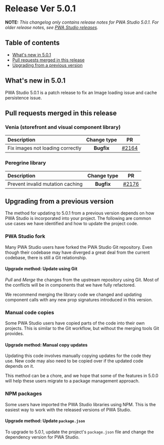 # Release Ver 5.0.1

**NOTE:**
_This changelog only contains release notes for PWA Studio 5.0.1._
_For older release notes, see [PWA Studio releases][]._

## Table of contents

-   [What's new in 5.0.1](#whats-new-in-501)
-   [Pull requests merged in this release](#pull-requests-merged-in-this-release)
-   [Upgrading from a previous version](#upgrading-from-a-previous-version)

## What's new in 5.0.1

PWA Studio 5.0.1 is a patch release to fix an Image loading issue and cache persistence issue.

## Pull requests merged in this release

### Venia (storefront and visual component library)

| Description                      | Change type |    PR     |
| :------------------------------- | :---------: | :-------: |
| Fix images not loading correctly | **Bugfix**  | [#2164][] |

### Peregrine library

| Description                      | Change type |    PR     |
| :------------------------------- | :---------: | :-------: |
| Prevent invalid mutation caching | **Bugfix**  | [#2176][] |

## Upgrading from a previous version

The method for updating to 5.0.1 from a previous version depends on how PWA Studio is incorporated into your project.
The following are common use cases we have identified and how to update the project code.

### PWA Studio fork

Many PWA Studio users have forked the PWA Studio Git repository.
Even though their codebase may have diverged a great deal from the current codebase, there is still a Git relationship.

#### Upgrade method: Update using Git

_Pull_ and _Merge_ the changes from the upstream repository using Git.
Most of the conflicts will be in components that we have fully refactored.

We recommend merging the library code we changed and updating component calls with any new prop signatures introduced in this version.

### Manual code copies

Some PWA Studio users have copied parts of the code into their own projects.
This is similar to the Git workflow, but without the merging tools Git provides.

#### Upgrade method: Manual copy updates

Updating this code involves manually copying updates for the code they use.
New code may also need to be copied over if the updated code depends on it.

This method can be a chore, and we hope that some of the features in 5.0.0 will help these users migrate to a package management approach.

### NPM packages

Some users have imported the PWA Studio libraries using NPM.
This is the easiest way to work with the released versions of PWA Studio.

#### Upgrade method: Update `package.json`

To upgrade to 5.0.1, update the project's `package.json` file and change the dependency version for PWA Studio.

[pwa studio releases]: https://github.com/magento/pwa-studio/releases
[client side caching topic]: https://pwastudio.io/technologies/basic-concepts/client-side-caching/
[`venia-upward.yml`]: https://github.com/magento/pwa-studio/blob/develop/packages/venia-concept/venia-upward.yml
[hello upward]: https://pwastudio.io/tutorials/hello-upward/simple-server/
[magento compatibility table]: https://pwastudio.io/technologies/magento-compatibility/
[react hooks]: https://reactjs.org/docs/hooks-intro.html
[#2164]: https://github.com/magento/pwa-studio/pull/2164
[#2176]: https://github.com/magento/pwa-studio/pull/2176
